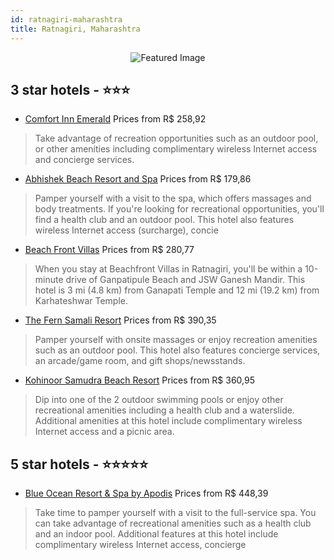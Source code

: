 ```yaml
---
id: ratnagiri-maharashtra
title: Ratnagiri, Maharashtra
---
```


<center><img src="https://i.travelapi.com/hotels/17000000/16250000/16249500/16249485/f8fe9979_z.jpg" alt="Featured Image" /></center>


##  3 star hotels - ⭐️⭐️⭐️

-    [Comfort Inn Emerald](https://us.hurb.com/hotels/ratnagiri/comfort-inn-emerald-JNP-JP00595K?cmp=18055) Prices from R$ 258,92
   > Take advantage of recreation opportunities such as an outdoor pool, or other amenities including complimentary wireless Internet access and concierge services.
-    [Abhishek Beach Resort and Spa](https://us.hurb.com/hotels/ratnagiri/abhishek-beach-resort-and-spa-JNP-JP541344?cmp=18055) Prices from R$ 179,86
   > Pamper yourself with a visit to the spa, which offers massages and body treatments. If you're looking for recreational opportunities, you'll find a health club and an outdoor pool. This hotel also features wireless Internet access (surcharge), concie
-    [Beach Front Villas](https://us.hurb.com/hotels/ratnagiri/beach-front-villas-JNP-JP337995?cmp=18055) Prices from R$ 280,77
   > When you stay at Beachfront Villas in Ratnagiri, you'll be within a 10-minute drive of Ganpatipule Beach and JSW Ganesh Mandir. This hotel is 3 mi (4.8 km) from Ganapati Temple and 12 mi (19.2 km) from Karhateshwar Temple.
-    [The Fern Samali Resort](https://us.hurb.com/hotels/ratnagiri/the-fern-samali-resort-JNP-JP094703?cmp=18055) Prices from R$ 390,35
   > Pamper yourself with onsite massages or enjoy recreation amenities such as an outdoor pool. This hotel also features concierge services, an arcade/game room, and gift shops/newsstands.
-    [Kohinoor Samudra Beach Resort](https://us.hurb.com/hotels/ratnagiri/kohinoor-samudra-beach-resort-JNP-JP835288?cmp=18055) Prices from R$ 360,95
   > Dip into one of the 2 outdoor swimming pools or enjoy other recreational amenities including a health club and a waterslide. Additional amenities at this hotel include complimentary wireless Internet access and a picnic area.

##  5 star hotels - ⭐️⭐️⭐️⭐️⭐️

-    [Blue Ocean Resort & Spa by Apodis](https://us.hurb.com/hotels/ratnagiri/blue-ocean-resort-spa-by-apodis-JNP-JP413568?cmp=18055) Prices from R$ 448,39
   > Take time to pamper yourself with a visit to the full-service spa. You can take advantage of recreational amenities such as a health club and an indoor pool. Additional features at this hotel include complimentary wireless Internet access, concierge 
